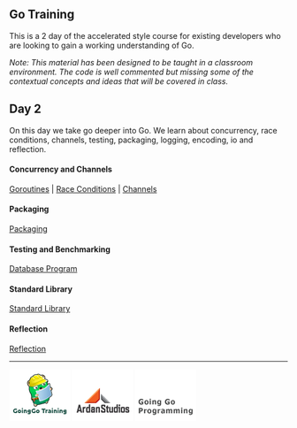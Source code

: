 ## Go Training
This is a 2 day of the accelerated style course for existing developers who are looking to gain a working understanding of Go.

*Note: This material has been designed to be taught in a classroom environment. The code is well commented but missing some of the contextual concepts and ideas that will be covered in class.*

## Day 2
On this day we take go deeper into Go. We learn about concurrency, race conditions, channels, testing, packaging, logging, encoding, io and reflection.

#### Concurrency and Channels
[Goroutines](../04-concurrency_channels/01-goroutines/readme.md) | 
[Race Conditions](../04-concurrency_channels/02-race_conditions/readme.md) | 
[Channels](../04-concurrency_channels/03-channels/readme.md)

#### Packaging
[Packaging](../05-packaging/readme.md)

#### Testing and Benchmarking
[Database Program](../06-testing/readme.md)

#### Standard Library
[Standard Library](../07-standard_library/readme.md)

#### Reflection
[Reflection](../08-reflection/readme.md)

___
[![GoingGo Training](images/ggt_logo.png)](http://www.goinggotraining.net)
[![Ardan Studios](images/ardan_logo.png)](http://www.ardanstudios.com)
[![GoingGo Blog](images/ggb_logo.png)](http://www.goinggo.net)
